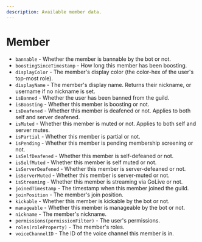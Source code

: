 ```yaml
---
description: Available member data.
---
```


# Member

* `bannable` - Whether the member is bannable by the bot or not. 
* `boostingSinceTimestamp` - How long this member has been boosting. 
* `displayColor` - The member's display color \(the color-hex of the user's top-most role\). 
* `displayName` - The member's display name. Returns their nickname, or username if no nickname is set. 
* `isBanned` - Whether the user has been banned from the guild. 
* `isBoosting` - Whether this member is boosting or not.
* `isDeafened` - Whether this member is deafened or not. Applies to both self and server deafened. 
* `isMuted` - Whether this member is muted or not. Applies to both self and server mutes. 
* `isPartial` - Whether this member is partial or not. 
* `isPending` - Whether this member is pending membership screening or not. 
* `isSelfDeafened` - Whether this member is self-defeaned or not. 
* `isSelfMuted` - Whether this member is self muted or not. 
* `isServerDeafened` - Whether this member is server-defeaned or not. 
* `isServerMuted` - Whether this member is server-muted or not. 
* `isStreaming` - Whether this member is streaming via GoLive or not. 
* `joinedTimestamp` - The timestamp when this member joined the guild. 
* `joinPosition` - The member's join position. 
* `kickable` - Whether this member is kickable by the bot or not. 
* `manageable` - Whether this member is manageable by the bot or not. 
* `nickname` - The member's nickname. 
* `permissions(permissionFilter)` - The user's permissions. 
* `roles(roleProperty)` - The member's roles. 
* `voiceChannelID` - The ID of the voice channel this member is in.

